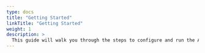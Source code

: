 ```yaml
---
type: docs
title: "Getting Started"
linkTitle: "Getting Started"
weight: 1
description: >
  This guide will walk you through the steps to configure and run the Azure Key Vault provider for Secrets Store CSI driver on Kubernetes.
---
```

